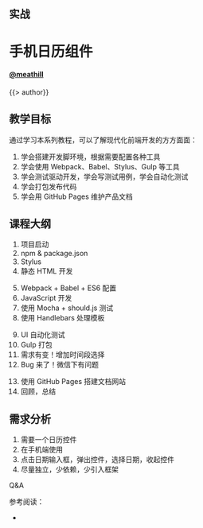 <!--
title: date-picker-tutorail
description: a full tutorail of date-picker
-->

## 实战
# 手机日历组件

#### [@meathill](https://weibo.com/meathill/)

<!-- page -->

{{> author}}

<!-- page -->

## 教学目标

通过学习本系列教程，可以了解现代化前端开发的方方面面：

1. 学会搭建开发脚环境，根据需要配置各种工具
2. 学会使用 Webpack、Babel、Stylus、Gulp 等工具
3. 学会测试驱动开发，学会写测试用例，学会自动化测试
4. 学会打包发布代码
5. 学会用 GitHub Pages 维护产品文档

<!-- page -->

## 课程大纲

1. 项目启动
2. npm & package.json
3. Stylus
4. 静态 HTML 开发

<!-- section -->

5. Webpack + Babel + ES6 配置
6. JavaScript 开发
7. 使用 Mocha + should.js 测试
8. 使用 Handlebars 处理模板
<!-- .element: start="5" -->

<!-- section -->

9. UI 自动化测试
10. Gulp 打包
11. 需求有变！增加时间段选择
12. Bug 来了！微信下有问题
<!-- .elment: start="9" -->

<!-- section -->

13. 使用 GitHub Pages 搭建文档网站
14. 回顾，总结
<!-- .element: start="13" -->

<!-- page -->

## 需求分析

1. 需要一个日历控件
2. 在手机端使用
3. 点击日期输入框，弹出控件，选择日期，收起控件
4. 尽量独立，少依赖，少引入框架

<!-- page -->

Q&A

<!-- page -->

参考阅读：

* 
